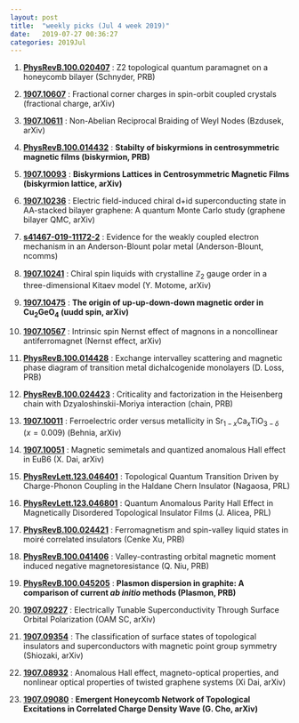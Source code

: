 ```yaml
---
layout: post
title:  "weekly picks (Jul 4 week 2019)"
date:   2019-07-27 00:36:27
categories: 2019Jul
---
```



1. **[PhysRevB.100.020407](https://journals.aps.org/prb/abstract/10.1103/PhysRevB.100.020407)** : Z2 topological quantum paramagnet on a honeycomb bilayer (Schnyder, PRB)


1. **[1907.10607](http://arxiv.org/abs/1907.10607)** : Fractional corner charges in spin-orbit coupled crystals (fractional charge, arXiv)

1. **[1907.10611](http://arxiv.org/abs/1907.10611)** : Non-Abelian Reciprocal Braiding of Weyl Nodes (Bzdusek, arXiv)

1. **[PhysRevB.100.014432](https://journals.aps.org/prb/pdf/10.1103/PhysRevB.100.014432)** : **Stabilty of biskyrmions in centrosymmetric magnetic films (biskyrmion, PRB)**

1. **[1907.10093](http://arxiv.org/abs/1907.10093)** : **Biskyrmions Lattices in Centrosymmetric Magnetic Films (biskyrmion lattice, arXiv)**

1. **[1907.10236](http://arxiv.org/abs/1907.10236)** : Electric field-induced chiral d+id superconducting state in AA-stacked bilayer graphene: A quantum Monte Carlo study (graphene bilayer QMC, arXiv)

1. **[s41467-019-11172-2](http://www.nature.com/articles/s41467-019-11172-2)** : Evidence for the weakly coupled electron mechanism in an Anderson-Blount polar metal (Anderson-Blount, ncomms)

1. **[1907.10241](http://arxiv.org/abs/1907.10241)** : Chiral spin liquids with crystalline $\mathbb{Z}_2$ gauge order in a three-dimensional Kitaev model (Y. Motome, arXiv)


1. **[1907.10475](http://arxiv.org/abs/1907.10475)** : **The origin of up-up-down-down magnetic order in Cu$_2$GeO$_4$ (uudd spin, arXiv)**

1. **[1907.10567](http://arxiv.org/abs/1907.10567)** : Intrinsic spin Nernst effect of magnons in a noncollinear antiferromagnet (Nernst effect, arXiv)

1. **[PhysRevB.100.014428](https://journals.aps.org/prb/pdf/10.1103/PhysRevB.100.014428)** : Exchange intervalley scattering and magnetic phase diagram of transition metal dichalcogenide monolayers (D. Loss, PRB)

1. **[PhysRevB.100.024423](https://journals.aps.org/prb/pdf/10.1103/PhysRevB.100.024423)** : Criticality and factorization in the Heisenberg chain with Dzyaloshinskii-Moriya interaction (chain, PRB)


1. **[1907.10011](http://arxiv.org/abs/1907.10011)** : Ferroelectric order versus metallicity in Sr$_{1-x}$Ca$_x$TiO$_{3-\delta}$ ($x=0.009$) (Behnia, arXiv)

1. **[1907.10051](http://arxiv.org/abs/1907.10051)** : Magnetic semimetals and quantized anomalous Hall effect in EuB6 (X. Dai, arXiv)

1. **[PhysRevLett.123.046401](https://link.aps.org/doi/10.1103/PhysRevLett.123.046401)** : Topological Quantum Transition Driven by Charge-Phonon Coupling in the Haldane Chern Insulator (Nagaosa, PRL)

1. **[PhysRevLett.123.046801](https://link.aps.org/doi/10.1103/PhysRevLett.123.046801)** : Quantum Anomalous Parity Hall Effect in Magnetically Disordered Topological Insulator Films (J. Alicea, PRL)

1. **[PhysRevB.100.024421](https://link.aps.org/doi/10.1103/PhysRevB.100.024421)** : Ferromagnetism and spin-valley liquid states in moiré correlated insulators (Cenke Xu, PRB)

1. **[PhysRevB.100.041406](https://link.aps.org/doi/10.1103/PhysRevB.100.041406)** : Valley-contrasting orbital magnetic moment induced negative magnetoresistance (Q. Niu, PRB)

1. **[PhysRevB.100.045205](https://link.aps.org/doi/10.1103/PhysRevB.100.045205)** : **Plasmon dispersion in graphite: A comparison of current <i>ab initio</i> methods (Plasmon, PRB)**

1. **[1907.09227](http://arxiv.org/abs/1907.09227)** : Electrically Tunable Superconductivity Through Surface Orbital Polarization (OAM SC, arXiv)

1. **[1907.09354](http://arxiv.org/abs/1907.09354)** : The classification of surface states of topological insulators and superconductors with magnetic point group symmetry (Shiozaki, arXiv)

1. **[1907.08932](http://arxiv.org/abs/1907.08932)** : Anomalous Hall effect, magneto-optical properties, and nonlinear optical properties of twisted graphene systems (Xi Dai, arXiv)

1. **[1907.09080](http://arxiv.org/abs/1907.09080)** : **Emergent Honeycomb Network of Topological Excitations in Correlated Charge Density Wave (G. Cho, arXiv)**



